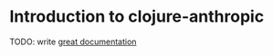 # Introduction to clojure-anthropic

TODO: write [great documentation](http://jacobian.org/writing/what-to-write/)
